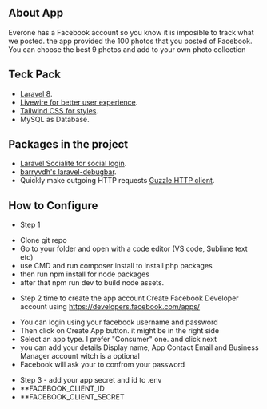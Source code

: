 
## About App

Everone has a Facebook account so you know it is imposible to track what we posted. the app provided the 100 photos that you posted of Facebook. You can choose the best 9 photos and add to your own photo collection



## Teck Pack

- [Laravel 8](https://laravel.com/docs/8.x).
- [Livewire for better user experience](https://laravel-livewire.com/docs/2.x/quickstart).
- [Tailwind CSS for styles](https://tailwindcss.com/docs).
- MySQL as Database.



## Packages in the project
- [Laravel Socialite for social login](https://laravel.com/docs/8.x/socialite).
- [barryvdh's laravel-debugbar](https://github.com/barryvdh/laravel-debugbar).
- Quickly make outgoing HTTP requests [ Guzzle HTTP client](https://laravel.com/docs/8.x/http-client).



## How to Configure

- Step 1
* Clone git repo
* Go to your folder and open with a code editor (VS code, Sublime text etc)
* use CMD and run composer install to install php packages
* then run npm install for node packages
* after that npm run dev to build node assets. 

- Step 2 time to create the app account
Create Facebook Developer account using https://developers.facebook.com/apps/
* You can login using your facebook username and password
* Then click on Create App button. it might be in the right side
* Select an app type. I prefer "Consumer" one. and click next
* you can add your details Display name, App Contact Email and Business Manager account witch is a optional
* Facebook will ask your to confrom your password


- Step 3 - add your app secret and id to .env 
- **FACEBOOK_CLIENT_ID
- **FACEBOOK_CLIENT_SECRET

